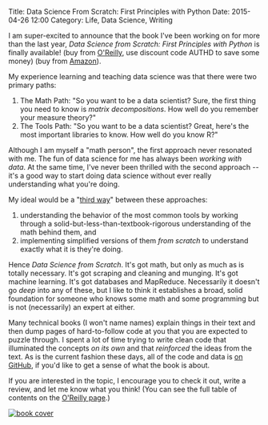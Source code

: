 Title: Data Science From Scratch: First Principles with Python
Date: 2015-04-26 12:00
Category: Life, Data Science, Writing

I am super-excited to announce that the book I've been working on for more than the last year, <i>Data Science from Scratch: First Principles with Python</i> is finally available! (buy from <a href="http://shop.oreilly.com/product/0636920033400.do">O'Reilly</a>, use discount code AUTHD to save some money) (buy from <a href="http://www.amazon.com/Data-Science-Scratch-Principles-Python/dp/149190142X">Amazon</a>).

My experience learning and teaching data science was that there were two primary paths:

1. The Math Path: "So you want to be a data scientist? Sure, the first thing you need to know is <i>matrix decompositions</i>. How well do you remember your measure theory?"
2. The Tools Path: "So you want to be a data scientist? Great, here's the most important libraries to know.  How well do you know R?"

Although I am myself a "math person", the first approach never resonated with me.  The fun of data science for me has always been <i>working with data</i>.  At the same time, I've never been thrilled with the second approach -- it's a good way to start doing data science without ever really understanding what you're doing.  

My ideal would be a "<a href="http://en.wikipedia.org/wiki/Third_Way">third way</a>" between these approaches: 

1. understanding the behavior of the most common tools by working through a solid-but-less-than-textbook-rigorous understanding of the math behind them, and
2. implementing simplified versions of them <i>from scratch</i> to understand exactly what it is they're doing.

Hence <i>Data Science from Scratch</i>.  It's got math, but only as much as is totally necessary.  It's got scraping and cleaning and munging.  It's got machine learning.  It's got databases and MapReduce.  Necessarily it doesn't go <i>deep</i> into any of these, but I like to think it establishes a broad, solid foundation for someone who knows some math and some programming but is not (necessarily) an expert at either.

Many technical books (I won't name names) explain things in their text and then dump pages of hard-to-follow code at you that you are expected to puzzle through.  I spent a lot of time trying to write clean code that illuminated the concepts <i>on its own</i> and that <i>reinforced</i> the ideas from the text.  As is the current fashion these days, all of the code and data is <a href = "https://github.com/joelgrus/data-science-from-scratch">on GitHub</a>, if you'd like to get a sense of what the book is about.

If you are interested in the topic, I encourage you to check it out, write a review, and let me know what you think!  (You can see the full table of contents on the <a href="http://shop.oreilly.com/product/0636920033400.do">O'Reilly page</a>.)

<a href="http://www.amazon.com/Data-Science-Scratch-Principles-Python/dp/149190142X">![book cover]({filename}images/dsfs.jpg)</a>

